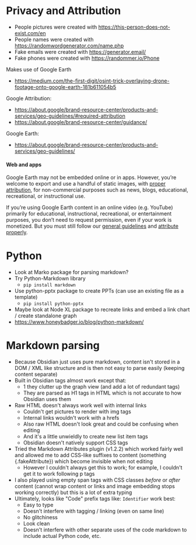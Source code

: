 # Privacy and Attribution
- People pictures were created with https://this-person-does-not-exist.com/en
- People names were created with https://randomwordgenerator.com/name.php
- Fake emails were created with https://generator.email/
- Fake phones were created with https://randommer.io/Phone

Makes use of Google Earth
- https://medium.com/the-first-digit/osint-trick-overlaying-drone-footage-onto-google-earth-181b611054b5

Google Attribution:
- https://about.google/brand-resource-center/products-and-services/geo-guidelines/#required-attribution
- https://about.google/brand-resource-center/guidance/

Google Earth:
- https://about.google/brand-resource-center/products-and-services/geo-guidelines/
#### Web and apps

Google Earth may not be embedded online or in apps. However, you’re welcome to export and use a handful of static images, with [proper attribution](https://about.google/brand-resource-center/products-and-services/geo-guidelines/#required-attribution), for non-commercial purposes such as news, blogs, educational, recreational, or instructional use.

If you’re using Google Earth content in an online video (e.g. YouTube) primarily for educational, instructional, recreational, or entertainment purposes, you don’t need to request permission, even if your work is monetized. But you must still follow our [general guidelines](https://about.google/brand-resource-center/products-and-services/geo-guidelines/#general-guidelines) and [attribute properly](https://about.google/brand-resource-center/products-and-services/geo-guidelines/#required-attribution).

# Python
- Look at Marko package for parsing markdown?
- Try Python-Markdown library
	- `pip install markdown`
- Use python-pptx package to create PPTs (can use an existing file as a template)
	- `pip install python-pptx`
- Maybe look at Node XL package to recreate links and embed a link chart / create standalone graph
- https://www.honeybadger.io/blog/python-markdown/

# Markdown parsing
- Because Obsidian just uses pure markdown, content isn't stored in a DOM / XML like structure and is then not easy to parse easily (keeping content separate)
- Built in Obsidian tags almost work except that:
	- 1 they clutter up the graph view (and add a lot of redundant tags)
	- They are parsed as H1 tags in HTML which is not accurate to how Obsidian uses them
- Raw HTML doesn't always work well with internal links
	- Couldn't get pictures to render with img tags
	- Internal links wouldn't work with a hrefs
	- Also raw HTML doesn't look great and could be confusing when editing
	- And it's a little unwieldly to create new list item tags 
	- Obsidian doesn't natively support CSS tags
- Tried the Markdown Attributes plugin (v1.2.2) which worked fairly well and allowed me to add CSS-like suffixes to content (something {.fakeAttribute}) which become invisible when not editing
	- However I couldn't always get this to work; for example, I couldn't get it to work following p tags
- I also played using empty span tags with CSS classes *before* or *after* content (cannot wrap content or links and image embedding stops working correctly) but this is a lot of extra typing
- Ultimately, looks like "Code" prefix tags like: `Identifier` work best:
	- Easy to type 
	- Doesn't interfere with tagging / linking (even on same line)
	- No glitchiness
	- Look clean
	- Doesn't interfere with other separate uses of the code markdown to include actual Python code, etc.
